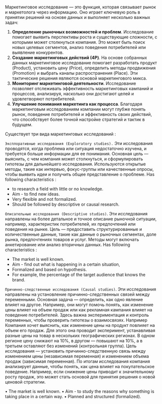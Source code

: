 Маркетинговое исследование — это функция, которая связывает рынок и маркетолога через информацию. Оно играет ключевую роль в принятии решений на основе данных и выполняет несколько важных задач:
1. **Определение рыночных возможностей и проблем**. Исследование помогает выявить перспективы роста и существующие сложности, с которыми может столкнуться компания. Это может быть поиск новых целевых сегментов, анализ поведения потребителей или выявление конкурентов.
2. **Создание маркетинговых действий (4P)**. На основе собранных данных маркетинговое исследование помогает разработать продукт (Product), установить цену (Price), определить методы продвижения (Promotion) и выбрать каналы распространения (Place). Эти тактические решения являются основой маркетингового микса.
3. **Мониторинг маркетинговой деятельности**. Исследование позволяет отслеживать эффективность маркетинговых кампаний и процессов, анализируя, насколько они достигают целей и удовлетворяют потребителей.
4. **Улучшение понимания маркетинга как процесса**. Благодаря маркетинговым исследованиям компании могут глубже понять рынок, поведение потребителей и эффективность своих действий, что способствует более точной настройке стратегий и тактик в будущем.

Существует три вида маркетинговых исследований : 

`Эксплоративные исследования (Exploratory studies).` 
Эти исследования проводятся, когда проблема или ситуация недостаточно изучена, и требуется больше информации для ее понимания. Основная цель — выяснить, с чем компания может столкнуться, и сформулировать гипотезы для дальнейшего исследования. Используются открытые методы, такие как интервью, фокус-группы или качественные опросы, чтобы выявить идеи и получить общее представление о проблеме.
Has following characteristics : 
- to research a field with little or no knowledge.
- Aim - to find new ideas.
- Very flexible and not formalized.
- Should be followed by descriptive or causal research.

`Описательные исследования (Descriptive studies)`. Эти исследования направлены на более детальное и точное описание рыночной ситуации, например, характеристик потребителей, их предпочтений или поведения на рынке. Цель — предоставить структурированные и количественные данные, такие как данные о рыночных сегментах, доле рынка, предпочтениях товаров и услуг. Методы могут включать анкетирование или анализ вторичных данных. 
Has following characteristics : 
- The market is well known.
- Aim - find out what is happening in a certain situation,
- Formalized and based on hypothesis.
- For example, the percentage of the target audience that
knows the brand.

`Причинно-следственные исследования (Causal studies)`. Эти исследования направлены на установление причинно-следственных связей между переменными. Основная задача — определить, как одно явление влияет на другое. Например, они могут помочь понять, как изменение цены влияет на объем продаж или как рекламная кампания влияет на поведение потребителей. Здесь важна экспериментация и контроль переменных, чтобы проверить гипотезы о взаимосвязях. Например Компания хочет выяснить, как изменение цены на продукт повлияет на объем его продаж. Для этого она проводит эксперимент, устанавливая разные цены на товар в нескольких географических регионах. В одном регионе цену снижают на 10%, в другом — повышают на 10%, а в третьем оставляют без изменений (контрольная группа). Цель исследования  — установить причинно-следственную связь между изменением цены (независимая переменная) и изменением объема продаж (зависимая переменная). По итогам исследования компания анализирует данные, чтобы понять, как цена влияет на покупательское поведение. Например, если снижение цены приводит к значительному росту продаж, это может стать основой для принятия решения о новой ценовой стратегии.

• The market is well known.
• Aim - to study the reasons why something is taking place
in a certain way.
• Planned and structured (formalized).






